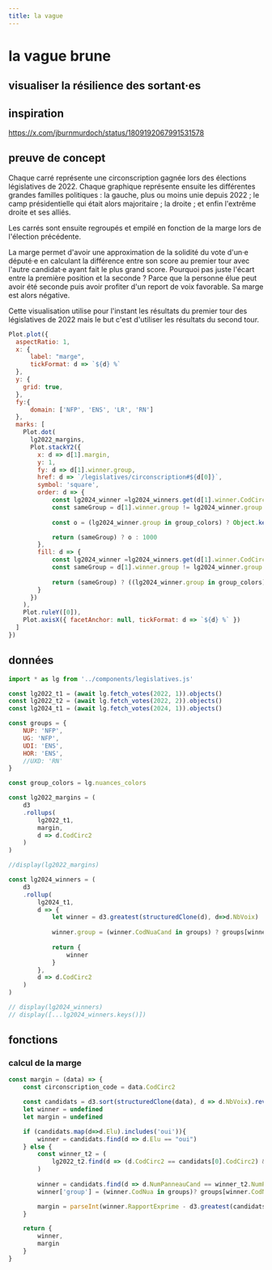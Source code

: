 ```yaml
---
title: la vague
---
```


# la vague brune
## visualiser la résilience des sortant·es

## inspiration

https://x.com/jburnmurdoch/status/1809192067991531578



## preuve de concept

Chaque carré représente une circonscription gagnée lors des élections législatives de 2022.
Chaque graphique représente ensuite les différentes grandes familles politiques : la gauche, plus ou moins unie depuis 2022 ; le camp présidentielle qui était alors majoritaire ; la droite ; et enfin l'extrême droite et ses alliés.

Les carrés sont ensuite regroupés et empilé en fonction de la marge lors de l'élection précédente.

La marge permet d'avoir une approximation de la solidité du vote d'un·e député·e en calculant la différence entre son score au premier tour avec l'autre candidat·e ayant fait le plus grand score.
Pourquoi pas juste l'écart entre la première position et la seconde ?
Parce que la personne élue peut avoir été seconde puis avoir profiter d'un report de voix favorable.
Sa marge est alors négative.


<div class="caution">

Cette visualisation utilise pour l'instant les résultats du premier tour des législatives de 2022 mais le but c'est d'utiliser les résultats du second tour.

</div>


```js echo
Plot.plot({
  aspectRatio: 1,
  x: {
	  label: "marge",
	  tickFormat: d => `${d} %`
  },
  y: {
	grid: true,
  },
  fy:{
	  domain: ['NFP', 'ENS', 'LR', 'RN']
  },
  marks: [
	Plot.dot(
	  lg2022_margins,
	  Plot.stackY2({
		x: d => d[1].margin,
		y: 1,
		fy: d => d[1].winner.group,
		href: d => `/legislatives/circonscription#${d[0]}`,
		symbol: 'square',
		order: d => {
			const lg2024_winner =lg2024_winners.get(d[1].winner.CodCirc2).winner
			const sameGroup = d[1].winner.group != lg2024_winner.group
			
			const o = (lg2024_winner.group in group_colors) ? Object.keys(group_colors).indexOf(lg2024_winner.group) : 100

			return (sameGroup) ? o : 1000
		},
		fill: d => {
			const lg2024_winner =lg2024_winners.get(d[1].winner.CodCirc2).winner
			const sameGroup = d[1].winner.group != lg2024_winner.group
			
			return (sameGroup) ? ((lg2024_winner.group in group_colors) ? group_colors[lg2024_winners.get(d[1].winner.CodCirc2).winner.group] : '#666') : '#bbb'
		}
	  })
	),
	Plot.ruleY([0]),
	Plot.axisX({ facetAnchor: null, tickFormat: d => `${d} %` })
  ]
})
```

## données

```js
import * as lg from '../components/legislatives.js'
```

```js echo
const lg2022_t1 = (await lg.fetch_votes(2022, 1)).objects()
const lg2022_t2 = (await lg.fetch_votes(2022, 2)).objects()
const lg2024_t1 = (await lg.fetch_votes(2024, 1)).objects()
```

```js echo
const groups = {
	NUP: 'NFP',
	UG: 'NFP',
	UDI: 'ENS',
	HOR: 'ENS',
	//UXD: 'RN'
}

const group_colors = lg.nuances_colors
```

```js echo
const lg2022_margins = (
	d3
	.rollups(
		lg2022_t1,
		margin,
		d => d.CodCirc2
	)
)

//display(lg2022_margins)
```

```js
const lg2024_winners = (
	d3
	.rollup(
		lg2024_t1,
		d => {
			let winner = d3.greatest(structuredClone(d), d=>d.NbVoix)
			
			winner.group = (winner.CodNuaCand in groups) ? groups[winner.CodNuaCand] : winner.CodNuaCand
			
			return {
				winner
			}
		},
		d => d.CodCirc2
	)
)

// display(lg2024_winners)
// display([...lg2024_winners.keys()])
```

## fonctions

### calcul de la marge

```js echo
const margin = (data) => {
	const circonscription_code = data.CodCirc2

	const candidats = d3.sort(structuredClone(data), d => d.NbVoix).reverse()
	let winner = undefined
	let margin = undefined

	if (candidats.map(d=>d.Elu).includes('oui')){
		winner = candidats.find(d => d.Elu == "oui")
	} else {
		const winner_t2 = (
			lg2022_t2.find(d => (d.CodCirc2 == candidats[0].CodCirc2) && (d.Elu == "oui"))
		)
		
		winner = candidats.find(d => d.NumPanneauCand == winner_t2.NumPanneauCand)
		winner['group'] = (winner.CodNua in groups)? groups[winner.CodNua] : winner.CodNua

		margin = parseInt(winner.RapportExprime - d3.greatest(candidats.filter(d=>d.NumPanneauCand != winner.NumPanneauCand)).RapportExprime)
	}

	return {
		winner,
		margin
	}
}
```
